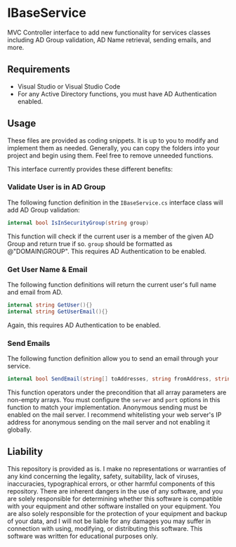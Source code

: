 # IBaseService
MVC Controller interface to add new functionality for services classes including AD Group validation, AD Name retrieval, sending emails, and more.

## Requirements
- Visual Studio or Visual Studio Code
- For any Active Directory functions, you must have AD Authentication enabled. 

## Usage
These files are provided as coding snippets. It is up to you to modify and implement them as needed. Generally, you can copy the folders into your project and begin using them. Feel free to remove unneeded functions.

This interface currently provides these different benefits:

### Validate User is in AD Group
The following function definition in the `IBaseService.cs` interface class will add AD Group validation: 
```c#
internal bool IsInSecurityGroup(string group)
```

This function will check if the current user is a member of the given AD Group and return true if so. `group` should be formatted as @"DOMAIN\GROUP". This requires AD Authentication to be enabled.

### Get User Name & Email
The following function definitions will return the current user's full name and email from AD. 

```c#
internal string GetUser(){}
internal string GetUserEmail(){}
```

Again, this requires AD Authentication to be enabled.

### Send Emails
The following function definition allow you to send an email through your service.

```c#
internal bool SendEmail(string[] toAddresses, string fromAddress, string[] ccAddresses, string subject, string body, IEnumerable<HttpPostedFileBase> attachments)
```

This function operators under the precondition that all array parameters are non-empty arrays. You must configure the `server` and `port` options in this function to match your implementation. Anonymous sending must be enabled on the mail server. I recommend whitelisting your web server's IP address for anonymous sending on the mail server and not enabling it globally.


## Liability
This repository is provided as is. I make no representations or warranties of any kind concerning the legality, safety, suitability, lack of viruses, inaccuracies, typographical errors, or other harmful components of this repository. There are inherent dangers in the use of any software, and you are solely responsible for determining whether this software is compatible with your equipment and other software installed on your equipment. You are also solely responsible for the protection of your equipment and backup of your data, and I will not be liable for any damages you may suffer in connection with using, modifying, or distributing this software. This software was written for educational purposes only.
